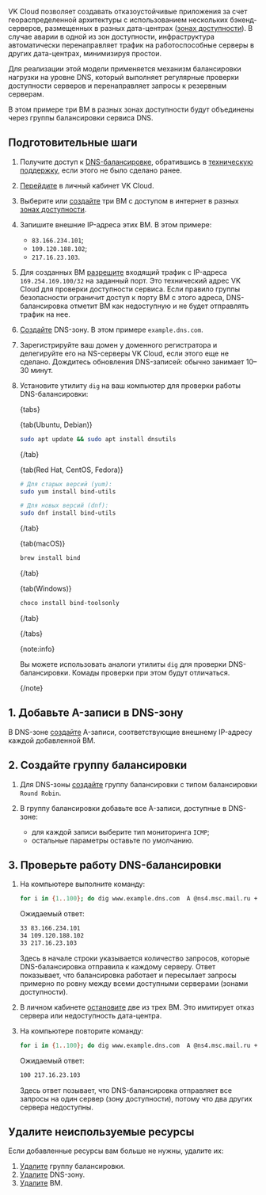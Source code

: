 VK Cloud позволяет создавать отказоустойчивые приложения за счет геораспределенной архитектуры с использованием нескольких бэкенд-серверов, размещенных в разных дата-центрах ([зонах доступности](/ru/start/concepts/architecture#az)). В случае аварии в одной из зон доступности, инфраструктура автоматически перенаправляет трафик на работоспособные серверы в других дата-центрах, минимизируя простои.

Для реализации этой модели применяется механизм балансировки нагрузки на уровне DNS, который выполняет регулярные проверки доступности серверов и перенаправляет запросы к резервным серверам.

В этом примере три ВМ в разных зонах доступности будут объединены через группы балансировки сервиса DNS.

## Подготовительные шаги

1. Получите доступ к [DNS-балансировке](/ru/networks/dns/concepts/global-balancer), обратившись в [техническую поддержку](/ru/contacts), если этого не было сделано ранее.
1. [Перейдите](https://msk.cloud.vk.com/app) в личный кабинет VK Cloud.
1. Выберите или [создайте](/ru/computing/iaas/instructions/vm/vm-create) три ВМ с доступом в интернет в разных [зонах доступности](/ru/start/concepts/architecture#az).
1. Запишите внешние IP-адреса этих ВМ. В этом примере:

    - `83.166.234.101`;
    - `109.120.188.102`;
    - `217.16.23.103`.

1. Для созданных ВМ [разрешите](/ru/networks/vnet/instructions/secgroups) входящий трафик с IP-адреса `169.254.169.100/32` на заданный порт. Это технический адрес VK Cloud для проверки доступности сервиса. Если правило группы безопасности ограничит доступ к порту ВМ с этого адреса, DNS-балансировка отметит ВМ как недоступную и не будет отправлять трафик на нее.
1. [Создайте](/ru/networks/dns/instructions/publicdns/dns-zone#add) DNS-зону. В этом примере `example.dns.com`.
1. Зарегистрируйте ваш домен у доменного регистратора и делегируйте его на NS-серверы VK Cloud, если этого еще не сделано. Дождитесь обновления DNS-записей: обычно занимает 10–30 минут.
1. Установите утилиту `dig` на ваш компьютер для проверки работы DNS-балансировки:

   {tabs}

   {tab(Ubuntu, Debian)}

   ```bash
   sudo apt update && sudo apt install dnsutils
   ```
   
   {/tab}
   
   {tab(Red Hat, CentOS, Fedora)}
   
   ```bash
   # Для старых версий (yum):
   sudo yum install bind-utils

   # Для новых версий (dnf):
   sudo dnf install bind-utils
   ```

   {/tab}

   {tab(macOS)}
   
   ```bash
   brew install bind
   ```

   {/tab}

   {tab(Windows)}
   
   ```bash
   choco install bind-toolsonly
   ```
   {/tab}

   {/tabs}

   {note:info}

   Вы можете использовать аналоги утилиты `dig` для проверки DNS-балансировки. Комады проверки при этом будут отличаться.

   {/note}

## 1. Добавьте A-записи в DNS-зону

В DNS-зоне [создайте](/ru/networks/dns/instructions/publicdns/records#add) A-записи, соответствующие внешнему IP-адресу каждой добавленной ВМ.

## 2. Создайте группу балансировки

1. Для DNS-зоны [создайте](/ru/networks/dns/instructions/publicdns/global-balancer#add) группу балансировки с типом балансировки `Round Robin`.
1. В группу балансировки добавьте все A-записи, доступные в DNS-зоне:

   - для каждой записи выберите тип мониторинга `ICMP`;
   - остальные параметры оставьте по умолчанию.

## 3. Проверьте работу DNS-балансировки

1. На компьютере выполните команду:

   ```bash
   for i in {1..100}; do dig www.example.dns.com  A @ns4.msc.mail.ru +short; done | sort | uniq -c
   ```

   Ожидаемый ответ:

   ```bash
   33 83.166.234.101
   34 109.120.188.102
   33 217.16.23.103
   ```

   Здесь в начале строки указывается количество запросов, которые DNS-балансировка отправила к каждому серверу. Ответ показывает, что балансировка работает и пересылает запросы примерно по ровну между всеми доступными серверами (зонами доступности).

1. В личном кабинете [остановите](/ru/computing/iaas/instructions/vm/vm-manage#start_stop_restart_vm) две из трех ВМ. Это имитирует отказ сервера или недоступность дата-центра.
1. На компьютере повторите команду:

   ```bash
   for i in {1..100}; do dig www.example.dns.com  A @ns4.msc.mail.ru +short; done | sort | uniq -c
   ```

   Ожидаемый ответ:

   ```bash
   100 217.16.23.103
   ```

   Здесь ответ позывает, что DNS-балансировка отправляет все запросы на один сервер (зону доступности), потому что два других сервера недоступны.

## Удалите неиспользуемые ресурсы

Если добавленные ресурсы вам больше не нужны, удалите их:

1. [Удалите](../../instructions/publicdns/global-balancer#delete) группу балансировки.
1. [Удалите](../../instructions/publicdns/dns-zone#delete) DNS-зону.
1. [Удалите](/ru/computing/iaas/instructions/vm/vm-manage#delete_vm) ВМ.